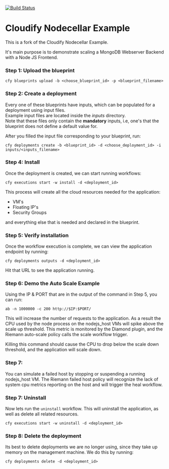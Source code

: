[![Build Status](https://circleci.com/gh/cloudify-examples/nodecellar-auto-scale-auto-heal-blueprint.svg?style=shield&circle-token=:circle-token)](https://circleci.com/gh/cloudify-examples/nodecellar-auto-scale-auto-heal-blueprint)

# Cloudify Nodecellar Example

This is a fork of the Cloudify Nodecellar Example.

It's main purpose is to demonstrate scaling a MongoDB Webserver Backend with a Node JS Frontend.

### Step 1: Upload the blueprint

`cfy blueprints upload -b <choose_blueprint_id> -p <blueprint_filename>` <br>

### Step 2: Create a deployment

Every one of these blueprints have inputs, which can be populated for a deployment using input files. <br>
Example input files are located inside the *inputs* directory. <br>
Note that these files only contain the **mandatory** inputs, i.e, one's that the blueprint does not define a default value for.

After you filled the input file corresponding to your blueprint, run: <br>

`cfy deployments create -b <blueprint_id> -d <choose_deployment_id> -i inputs/<inputs_filename>`

### Step 4: Install

Once the deployment is created, we can start running workflows: <br>

`cfy executions start -w install -d <deployment_id>`

This process will create all the cloud resources needed for the application: <br>

- VM's
- Floating IP's
- Security Groups

and everything else that is needed and declared in the blueprint.<br>

### Step 5: Verify installation

Once the workflow execution is complete, we can view the application endpoint by running: <br>

`cfy deployments outputs -d <deployment_id>`

Hit that URL to see the application running.

### Step 6: Demo the Auto Scale Example

Using the IP & PORT that are in the output of the command in Step 5, you can run:

`ab -n 1000000 -c 200 http://$IP:$PORT/`

This will increase the number of requests to the application. As a result the CPU used by the node process on the nodejs_host VMs will spike above the scale up threshold. This metric is monitored by the Diamond plugin, and the Riemann auto-scale policy calls the scale workflow trigger.

Killing this command should cause the CPU to drop below the scale down threshold, and the application will scale down.

### Step 7: 

You can simulate a failed host by stopping or suspending a running nodejs_host VM. The Riemann failed host policy will recognize the lack of system cpu metrics reporting on the host and will trigger the heal workflow.

### Step 7: Uninstall

Now lets run the `uninstall` workflow. This will uninstall the application,
as well as delete all related resources. <br>

`cfy executions start -w uninstall -d <deployment_id>`

### Step 8: Delete the deployment

Its best to delete deployments we are no longer using, since they take up memory on the management machine.
We do this by running:

`cfy deployments delete -d <deployment_id>`
